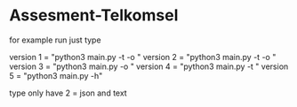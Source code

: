 # Assesment-Telkomsel
for example run just type

version 1 =  "python3 main.py <log path> -t <type> -o <output path>"
version 2 =  "python3 main.py <log path> -t <type>  -o <output path>"
version 3 =  "python3 main.py <log path> -o <output path>"
version 4 =  "python3 main.py <log path> -t <type>"
version 5 =  "python3 main.py -h"

type only have 2 = json and text
